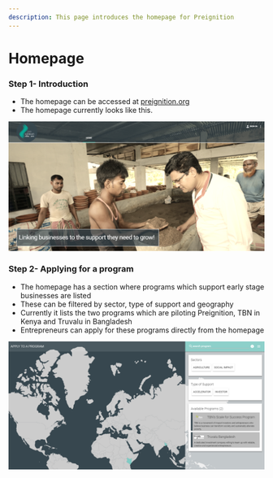 ```yaml
---
description: This page introduces the homepage for Preignition
---
```


# Homepage

### Step 1-  Introduction

* The homepage can be accessed at [preignition.org](https://preignition.org/main/home) 
* The homepage currently looks like this.

![](../.gitbook/assets/image%20%2849%29.png)

### Step 2- Applying for a program

* The homepage has a section where programs which support early stage businesses are listed
* These can be filtered by sector, type of support and geography
* Currently it lists the two programs which are piloting Preignition, TBN in Kenya and Truvalu in Bangladesh
* Entrepreneurs can apply for these programs directly from the homepage

![](../.gitbook/assets/image%20%2825%29.png)

